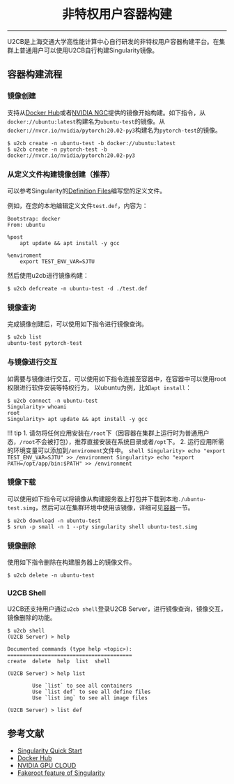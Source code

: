 # <center>非特权用户容器构建</center>

-----------

U2CB是上海交通大学高性能计算中心自行研发的非特权用户容器构建平台。在集群上普通用户可以使用U2CB自行构建Singularity镜像。

## 容器构建流程

### 镜像创建

支持从[Docker Hub](https://hub.docker.com/)或者[NVIDIA NGC](https://ngc.nvidia.com/)提供的镜像开始构建。如下指令，从`docker://ubuntu:latest`构建名为`ubuntu-test`的镜像。从`docker://nvcr.io/nvidia/pytorch:20.02-py3`构建名为`pytorch-test`的镜像。

```shell
$ u2cb create -n ubuntu-test -b docker://ubuntu:latest
$ u2cb create -n pytorch-test -b docker://nvcr.io/nvidia/pytorch:20.02-py3
```

### 从定义文件构建镜像创建（推荐）

可以参考Singularity的[Definition Files](https://sylabs.io/guides/3.5/user-guide/definition_files.html)编写您的定义文件。

例如，在您的本地编辑定义文件`test.def`，内容为：

```
Bootstrap: docker
From: ubuntu

%post
    apt update && apt install -y gcc

%enviroment
    export TEST_ENV_VAR=SJTU
```

然后使用u2cb进行镜像构建：

```shell
$ u2cb defcreate -n ubuntu-test -d ./test.def
```

### 镜像查询

完成镜像创建后，可以使用如下指令进行镜像查询。

```shell
$ u2cb list
ubuntu-test pytorch-test
```

### 与镜像进行交互

如需要与镜像进行交互，可以使用如下指令连接至容器中，在容器中可以使用root权限进行软件安装等特权行为， 以ubuntu为例，比如`apt install`：

```shell
$ u2cb connect -n ubuntu-test
Singularity> whoami
root
Singularity> apt update && apt install -y gcc
```

!!! tip
    1. 请勿将任何应用安装在`/root`下（因容器在集群上运行时为普通用户态，`/root`不会被打包），推荐直接安装在系统目录或者`/opt`下。
    2. 运行应用所需的环境变量可以添加到`/enviroment`文件中。
        ```shell
        Singularity> echo "export TEST_ENV_VAR=SJTU" >> /environment
        Singularity> echo "export PATH=/opt/app/bin:$PATH" >> /environment
        ```

### 镜像下载

可以使用如下指令可以将镜像从构建服务器上打包并下载到本地`./ubuntu-test.simg`，然后可以在集群环境中使用该镜像，详细可见[容器](../singularity/#_2)一节。

```shell
$ u2cb download -n ubuntu-test
$ srun -p small -n 1 --pty singularity shell ubuntu-test.simg
```

### 镜像删除

使用如下指令删除在构建服务器上的镜像文件。

```shell
$ u2cb delete -n ubuntu-test
```

### U2CB Shell

U2CB还支持用户通过`u2cb shell`登录U2CB Server，进行镜像查询，镜像交互，镜像删除的功能。

```shell
$ u2cb shell
(U2CB Server) > help

Documented commands (type help <topic>):
========================================
create  delete  help  list  shell

(U2CB Server) > help list

        Use `list` to see all containers
        Use `list def` to see all define files
        Use `list img` to see all image files

(U2CB Server) > list def
```

## 参考文献
 - [Singularity Quick Start](https://sylabs.io/guides/3.4/user-guide/quick_start.html)
 - [Docker Hub](https://hub.docker.com/)
 - [NVIDIA GPU CLOUD](https://ngc.nvidia.com/)
 - [Fakeroot feature of Singularity](https://sylabs.io/guides/3.5/user-guide/fakeroot.html)
